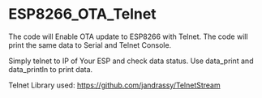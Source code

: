 # ESP8266_OTA_Telnet
The code will Enable OTA update to ESP8266 with Telnet.
The code will print the same data to Serial and Telnet Console.

Simply telnet to IP of Your ESP and check data status.
Use data_print and data_println to print data.

Telnet Library used: https://github.com/jandrassy/TelnetStream
